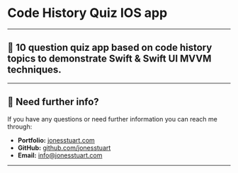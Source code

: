 # Code History Quiz IOS app
---

## 🧰 10 question quiz app based on code history topics to demonstrate Swift & Swift UI MVVM techniques.

---
## 📧 Need further info?

If you have any questions or need further information you can reach me through:

- **Portfolio:** [jonesstuart.com](https://jonesstuart.com)
- **GitHub:** [github.com/jonesstuart](https://github.com/jonesstuart)
- **Email:** info@jonesstuart.com

---
